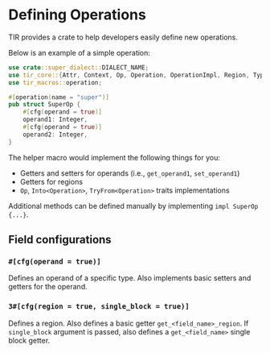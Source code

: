 # Defining Operations

TIR provides a crate to help developers easily define new operations.

Below is an example of a simple operation:

```rust
use crate::super_dialect::DIALECT_NAME;
use tir_core::{Attr, Context, Op, Operation, OperationImpl, Region, Type};
use tir_macros::operation;

#[operation(name = "super")]
pub struct SuperOp {
    #[cfg(operand = true)]
    operand1: Integer,
    #[cfg(operand = true)]
    operand2: Integer,
}

```

The helper macro would implement the following things for you:

- Getters and setters for operands (i.e., `get_operand1`, `set_operand1`)
- Getters for regions
- `Op`, `Into<Operation>`, `TryFrom<Operation>` traits implementations

Additional methods can be defined manually by implementing `impl SuperOp {...}`.

## Field configurations

### `#[cfg(operand = true)]`

Defines an operand of a specific type. Also implements basic setters and getters
for the operand.

### `3#[cfg(region = true, single_block = true)]`

Defines a region. Also defines a basic getter `get_<field_name>_region`. If
`single_block` argument is passed, also defines a `get_<field_name>` single block
getter.

